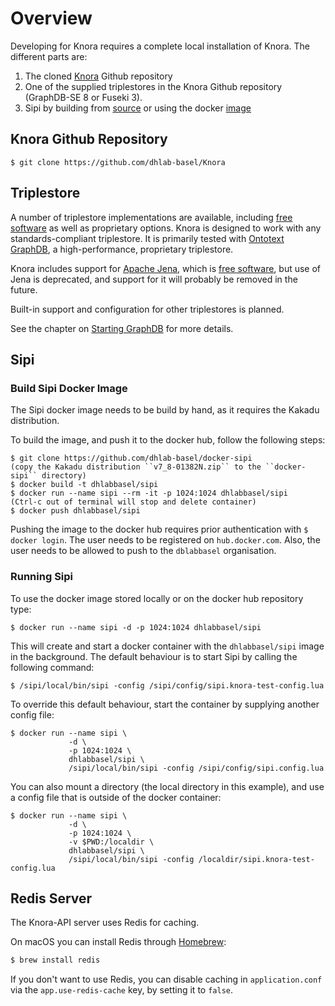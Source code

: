 <!---
Copyright © 2015-2019 the contributors (see Contributors.md).

This file is part of Knora.

Knora is free software: you can redistribute it and/or modify
it under the terms of the GNU Affero General Public License as published
by the Free Software Foundation, either version 3 of the License, or
(at your option) any later version.

Knora is distributed in the hope that it will be useful,
but WITHOUT ANY WARRANTY; without even the implied warranty of
MERCHANTABILITY or FITNESS FOR A PARTICULAR PURPOSE.  See the
GNU Affero General Public License for more details.

You should have received a copy of the GNU Affero General Public
License along with Knora.  If not, see <http://www.gnu.org/licenses/>.
-->

# Overview

Developing for Knora requires a complete local
installation of Knora. The different parts are:

1.  The cloned [Knora](https://github.com/dhlab-basel/Knora) Github
    repository
2.  One of the supplied triplestores in the Knora Github repository
    (GraphDB-SE 8 or Fuseki 3).
3.  Sipi by building from
    [source](https://github.com/dhlab-basel/Sipi) or using the docker
    [image](https://hub.docker.com/r/dhlabbasel/sipi/)

## Knora Github Repository

    $ git clone https://github.com/dhlab-basel/Knora

## Triplestore

A number of triplestore implementations are available, including [free
software](http://www.gnu.org/philosophy/free-sw.en.html) as well as
proprietary options. Knora is designed to work with any
standards-compliant triplestore. It is primarily tested with [Ontotext
GraphDB](http://ontotext.com/products/graphdb/), a high-performance,
proprietary triplestore. 

Knora includes support for [Apache Jena](https://jena.apache.org/),
which is [free software](http://www.gnu.org/philosophy/free-sw.en.html),
but use of Jena is deprecated, and support for it will probably be
removed in the future.

Built-in support and configuration for other triplestores is planned.

See the chapter on [Starting GraphDB](graphdb.md) for more details.

## Sipi

### Build Sipi Docker Image

The Sipi docker image needs to be build by hand, as it requires the
Kakadu distribution.

To build the image, and push it to the docker hub, follow the following
steps:

```
$ git clone https://github.com/dhlab-basel/docker-sipi
(copy the Kakadu distribution ``v7_8-01382N.zip`` to the ``docker-sipi`` directory)
$ docker build -t dhlabbasel/sipi
$ docker run --name sipi --rm -it -p 1024:1024 dhlabbasel/sipi
(Ctrl-c out of terminal will stop and delete container)
$ docker push dhlabbasel/sipi
```

Pushing the image to the docker hub requires prior authentication with
`$ docker login`. The user needs to be registered on `hub.docker.com`.
Also, the user needs to be allowed to push to the `dblabbasel`
organisation.

### Running Sipi

To use the docker image stored locally or on the docker hub repository
type:

```
$ docker run --name sipi -d -p 1024:1024 dhlabbasel/sipi
```

This will create and start a docker container with the `dhlabbasel/sipi`
image in the background. The default behaviour is to start Sipi by
calling the following command:

```
$ /sipi/local/bin/sipi -config /sipi/config/sipi.knora-test-config.lua
```

To override this default behaviour, start the container by supplying
another config file:

```
$ docker run --name sipi \
             -d \
             -p 1024:1024 \
             dhlabbasel/sipi \
             /sipi/local/bin/sipi -config /sipi/config/sipi.config.lua
```

You can also mount a directory (the local directory in this example),
and use a config file that is outside of the docker container:

```
$ docker run --name sipi \
             -d \
             -p 1024:1024 \
             -v $PWD:/localdir \
             dhlabbasel/sipi \
             /sipi/local/bin/sipi -config /localdir/sipi.knora-test-config.lua
```

## Redis Server

The Knora-API server uses Redis for caching.

On macOS you can install Redis through [Homebrew](https://brew.sh):

```bash
$ brew install redis
```

If you don't want to use Redis, you can disable caching in `application.conf`
via the `app.use-redis-cache` key, by setting it to `false`.
